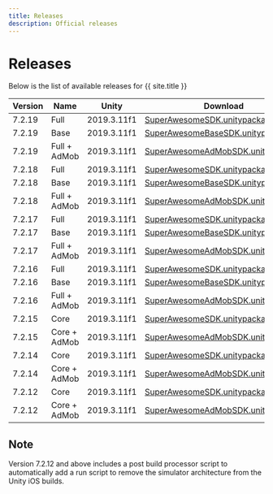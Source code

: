 ```yaml
---
title: Releases
description: Official releases
---
```


# Releases

Below is the list of available releases for {{ site.title }}

| Version | Name | Unity | Download |
|---------|--------|------|------|
|7.2.19|Full|2019.3.11f1|[SuperAwesomeSDK.unitypackage](https://github.com/SuperAwesomeLTD/sa-unity-sdk/releases/download/7.2.19/SuperAwesomeSDK-7.2.19.unitypackage)|
|7.2.19|Base|2019.3.11f1|[SuperAwesomeBaseSDK.unitypackage](https://github.com/SuperAwesomeLTD/sa-unity-sdk/releases/download/7.2.19/SuperAwesomeBaseSDK-7.2.19.unitypackage)|
|7.2.19|Full + AdMob|2019.3.11f1|[SuperAwesomeAdMobSDK.unitypackage](https://github.com/SuperAwesomeLTD/sa-unity-sdk/releases/download/7.2.19/SuperAwesomeAdMobSDK-7.2.19.unitypackage)|
|7.2.18|Full|2019.3.11f1|[SuperAwesomeSDK.unitypackage](https://github.com/SuperAwesomeLTD/sa-unity-sdk/releases/download/7.2.18/SuperAwesomeSDK-7.2.18.unitypackage)|
|7.2.18|Base|2019.3.11f1|[SuperAwesomeBaseSDK.unitypackage](https://github.com/SuperAwesomeLTD/sa-unity-sdk/releases/download/7.2.18/SuperAwesomeBaseSDK-7.2.18.unitypackage)|
|7.2.18|Full + AdMob|2019.3.11f1|[SuperAwesomeAdMobSDK.unitypackage](https://github.com/SuperAwesomeLTD/sa-unity-sdk/releases/download/7.2.18/SuperAwesomeAdMobSDK-7.2.18.unitypackage)|
|7.2.17|Full|2019.3.11f1|[SuperAwesomeSDK.unitypackage](https://github.com/SuperAwesomeLTD/sa-unity-sdk/releases/download/7.2.17/SuperAwesomeSDK-7.2.17.unitypackage)|
|7.2.17|Base|2019.3.11f1|[SuperAwesomeBaseSDK.unitypackage](https://github.com/SuperAwesomeLTD/sa-unity-sdk/releases/download/7.2.17/SuperAwesomeBaseSDK-7.2.17.unitypackage)|
|7.2.17|Full + AdMob|2019.3.11f1|[SuperAwesomeAdMobSDK.unitypackage](https://github.com/SuperAwesomeLTD/sa-unity-sdk/releases/download/7.2.17/SuperAwesomeAdMobSDK-7.2.17.unitypackage)|
|7.2.16|Full|2019.3.11f1|[SuperAwesomeSDK.unitypackage](https://github.com/SuperAwesomeLTD/sa-unity-sdk/releases/download/7.2.16/SuperAwesomeSDK-7.2.16.unitypackage)|
|7.2.16|Base|2019.3.11f1|[SuperAwesomeBaseSDK.unitypackage](https://github.com/SuperAwesomeLTD/sa-unity-sdk/releases/download/7.2.16/SuperAwesomeBaseSDK-7.2.16.unitypackage)|
|7.2.16|Full + AdMob|2019.3.11f1|[SuperAwesomeAdMobSDK.unitypackage](https://github.com/SuperAwesomeLTD/sa-unity-sdk/releases/download/7.2.16/SuperAwesomeAdMobSDK-7.2.16.unitypackage)|
|7.2.15|Core|2019.3.11f1|[SuperAwesomeSDK.unitypackage](https://github.com/SuperAwesomeLTD/sa-unity-sdk/releases/download/7.2.15/SuperAwesomeSDK-7.2.15.Unity.full.unitypackage)|
|7.2.15|Core + AdMob|2019.3.11f1|  [SuperAwesomeAdMobSDK.unitypackage](https://github.com/SuperAwesomeLTD/sa-unity-sdk/releases/download/7.2.15/SuperAwesomeAdMobSDK-7.2.15.Unity.full.unitypackage)|
|7.2.14|Core|2019.3.11f1|[SuperAwesomeSDK.unitypackage](https://github.com/SuperAwesomeLTD/sa-unity-sdk/releases/download/7.2.14/SuperAwesomeSDK-7.2.14.Unity.full.unitypackage)|
|7.2.14|Core + AdMob|2019.3.11f1|  [SuperAwesomeAdMobSDK.unitypackage](https://github.com/SuperAwesomeLTD/sa-unity-sdk/releases/download/7.2.14/SuperAwesomeAdMobSDK-7.2.14.Unity.full.unitypackage)|
|7.2.12|Core|2019.3.11f1|[SuperAwesomeSDK.unitypackage](https://github.com/SuperAwesomeLTD/sa-unity-sdk/releases/download/7.2.12/SuperAwesomeSDK-7.2.12.Unity.full.unitypackage)|
|7.2.12|Core + AdMob|2019.3.11f1|  [SuperAwesomeAdMobSDK.unitypackage](https://github.com/SuperAwesomeLTD/sa-unity-sdk/releases/download/7.2.12/SuperAwesomeAdMobSDK-7.2.12.Unity.full.unitypackage)|

## Note

Version 7.2.12 and above includes a post build processor script to automatically add a run script to remove the simulator architecture from the Unity iOS builds.
